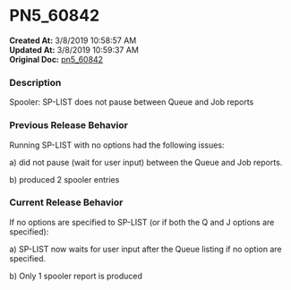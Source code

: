 # PN5_60842

**Created At:** 3/8/2019 10:58:57 AM  
**Updated At:** 3/8/2019 10:59:37 AM  
**Original Doc:** [pn5_60842](https://docs.jbase.com/5-7-2-release-notes/pn5_60842)  


### Description

Spooler: SP-LIST does not pause between Queue and Job reports



### Previous Release Behavior

Running SP-LIST with no options had the following issues:

a) did not pause (wait for user input) between the Queue and Job reports.

b) produced 2 spooler entries



### Current Release Behavior

If no options are specified to SP-LIST (or if both the Q and J options are specified):

a) SP-LIST now waits for user input after the Queue listing if no option are specified.

b) Only 1 spooler report is produced
